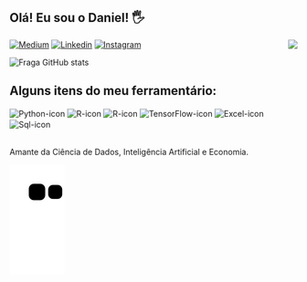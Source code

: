 ## Olá! Eu sou o Daniel! 🖐️

<img align="right" height = "590em" 
src = "https://raw.githubusercontent.com/gist/Dannsr/569991f684a9ae2e975fd52e56f50885/raw/602f0bd40c633b88bbeccf46ed009fc57b5602a2/githubcard.svg"/>

[![Medium](https://img.shields.io/badge/Medium-12100E?style=for-the-badge&logo=medium&logoColor=white)](https://medium.com/@danieconomics)
[![Linkedin](https://img.shields.io/badge/LinkedIn-0077B5?style=for-the-badge&logo=linkedin&logoColor=white)](https://www.linkedin.com/in/daannsilva/)
[![Instagram](https://img.shields.io/badge/Instagram-E4405F?style=for-the-badge&logo=instagram&logoColor=white)](https://www.instagram.com/daan_rebirth/)


![Fraga GitHub stats](https://github-readme-stats.vercel.app/api?username=Dannsr&show_icons=true&theme=dracula&count_private=true)

## Alguns itens do meu ferramentário:

<div style="display: inline_block">
    <img align="center" alt="Python-icon"  src="https://img.shields.io/badge/Python-3776AB?style=for-the-badge&logo=python&logoColor=white" />
    <img align="center" alt="R-icon" src="https://img.shields.io/badge/R-276DC3?style=for-the-badge&logo=r&logoColor=white" />
    <img align="center" alt="R-icon" height = "25" src="https://github.com/microsoft/PowerBI-Icons/raw/main/SVG/Power-BI.svg" />                           
    <img align="center" alt="TensorFlow-icon" src="https://img.shields.io/badge/TensorFlow-FF6F00?style=for-the-badge&logo=tensorflow&logoColor=white" />
    <img align="center" alt="Excel-icon"src="https://img.shields.io/badge/Microsoft_Excel-217346?style=for-the-badge&logo=microsoft-excel&logoColor=white" />
    <img align="center" alt="Sql-icon"src="https://img.shields.io/badge/MySQL-00000F?style=for-the-badge&logo=mysql&logoColor=white" />
</div><br/ />

Amante da Ciência de Dados, Inteligência Artificial e Economia.


![Snake animation](https://github.com/Dannsr/Dannsr/blob/output/github-contribution-grid-snake.svg)
